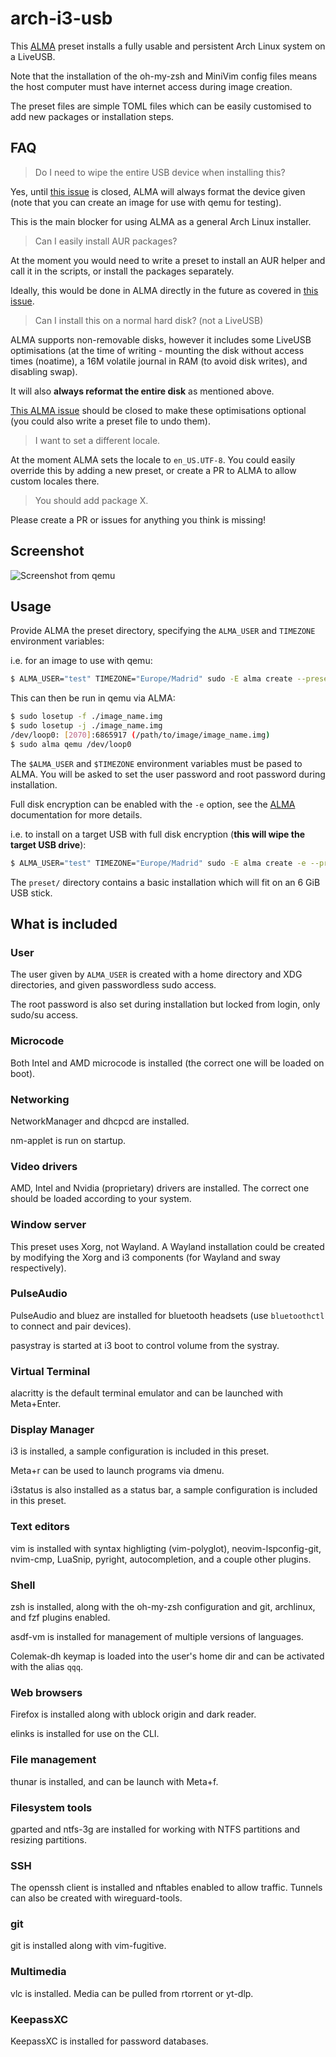 # arch-i3-usb

This [ALMA](https://github.com/r-darwish/alma) preset installs a fully usable and persistent Arch Linux system on a LiveUSB.

Note that the installation of the oh-my-zsh and MiniVim config files means the host computer must have internet access during image creation.

The preset files are simple TOML files which can be easily customised to add new packages or installation steps.

## FAQ

> Do I need to wipe the entire USB device when installing this?

Yes, until [this issue](https://github.com/r-darwish/alma/issues/46) is closed, ALMA will always format the device given (note that you can create an image for use with qemu for testing).

This is the main blocker for using ALMA as a general Arch Linux installer.


> Can I easily install AUR packages?

At the moment you would need to write a preset to install an AUR helper and call it in the scripts, or install the packages separately.

Ideally, this would be done in ALMA directly in the future as covered in [this issue](https://github.com/r-darwish/alma/issues/43).

> Can I install this on a normal hard disk? (not a LiveUSB)

ALMA supports non-removable disks, however it includes some LiveUSB optimisations (at the time of writing - mounting the disk without access times (noatime), a 16M volatile journal in RAM (to avoid disk writes), and disabling swap).

It will also **always reformat the entire disk** as mentioned above.

[This ALMA issue](https://github.com/r-darwish/alma/issues/40) should be closed to make these optimisations optional (you could also write a preset file to undo them).

> I want to set a different locale.

At the moment ALMA sets the locale to `en_US.UTF-8`. You could easily override this by adding a new preset, or create a PR to ALMA to allow custom locales there.

> You should add package X.

Please create a PR or issues for anything you think is missing!

## Screenshot

![Screenshot from qemu](./screenshot.png "Screenshot")


## Usage

Provide ALMA the preset directory, specifying the `ALMA_USER` and `TIMEZONE` environment variables:

i.e. for an image to use with qemu:

```bash
$ ALMA_USER="test" TIMEZONE="Europe/Madrid" sudo -E alma create --presets ./arch-i3-usb/preset --image 5GiB image_name.img
```

This can then be run in qemu via ALMA:

```bash
$ sudo losetup -f ./image_name.img
$ sudo losetup -j ./image_name.img
/dev/loop0: [2070]:6865917 (/path/to/image/image_name.img)
$ sudo alma qemu /dev/loop0
```

The `$ALMA_USER` and `$TIMEZONE` environment variables must be pased to ALMA. You will be asked to set the user password and root password during installation.

Full disk encryption can be enabled with the `-e` option, see the [ALMA](https://github.com/r-darwish/alma) documentation for more details.

i.e. to install on a target USB with full disk encryption (__this will wipe the target USB drive__):

```bash
$ ALMA_USER="test" TIMEZONE="Europe/Madrid" sudo -E alma create -e --presets ./arch-i3-usb/preset /dev/disk/by-id/usb-Generic_USB_Flash_Disk-0:0
```

The `preset/` directory contains a basic installation which will fit on an
6 GiB USB stick.

## What is included
### User
The user given by `ALMA_USER` is created with a home directory and XDG directories, and given passwordless sudo access.

The root password is also set during installation but locked from login, only sudo/su access.

### Microcode

Both Intel and AMD microcode is installed (the correct one will be loaded on boot).

### Networking

NetworkManager and dhcpcd are installed.

nm-applet is run on startup.

### Video drivers

AMD, Intel and Nvidia (proprietary) drivers are installed. The correct one should be loaded according to your system.

### Window server

This preset uses Xorg, not Wayland. A Wayland installation could be created by modifying the Xorg and i3 components (for Wayland and sway respectively).

### PulseAudio

PulseAudio and bluez are installed for bluetooth headsets (use `bluetoothctl` to connect and pair devices).

pasystray is started at i3 boot to control volume from the systray.

### Virtual Terminal

alacritty is the default terminal emulator and can be launched with Meta+Enter.

### Display Manager

i3 is installed, a sample configuration is included in this preset.

Meta+r can be used to launch programs via dmenu.

i3status is also installed as a status bar, a sample configuration is included in this preset.

### Text editors

vim is installed with syntax highligting (vim-polyglot), neovim-lspconfig-git, nvim-cmp, LuaSnip, pyright, autocompletion, and a couple other plugins.

### Shell

zsh is installed, along with the oh-my-zsh configuration and git, archlinux, and fzf plugins enabled.

asdf-vm is installed for management of multiple versions of languages.

Colemak-dh keymap is loaded into the user's home dir and can be activated with the alias `qqq`.

### Web browsers

Firefox is installed along with ublock origin and dark reader.

elinks is installed for use on the CLI.

### File management

thunar is installed, and can be launch with Meta+f.

### Filesystem tools

gparted and ntfs-3g are installed for working with NTFS partitions and resizing partitions.

### SSH

The openssh client is installed and nftables enabled to allow traffic. Tunnels can also be created with wireguard-tools.

### git

git is installed along with vim-fugitive.

### Multimedia

vlc is installed. Media can be pulled from rtorrent or yt-dlp.

### KeepassXC

KeepassXC is installed for password databases.


